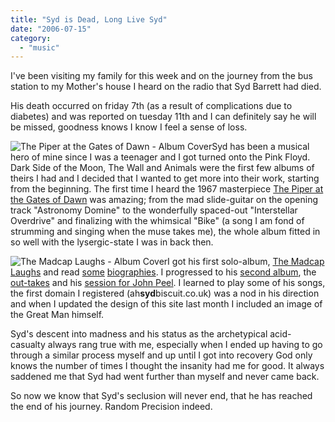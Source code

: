 ```yaml
---
title: "Syd is Dead, Long Live Syd"
date: "2006-07-15"
category:
  - "music"
---
```


I've been visiting my family for this week and on the journey from the bus station to my Mother's house I heard on the radio that Syd Barrett had died.

His death occurred on friday 7th (as a result of complications due to diabetes) and was reported on tuesday 11th and I can definitely say he will be missed, goodness knows I know I feel a sense of loss.

![The Piper at the Gates of Dawn - Album Cover](/wp-content/uploads/2006/07/piperatthegatesofdawn.jpg "The Piper at the Gates of Dawn - Album Cover")Syd has been a musical hero of mine since I was a teenager and I got turned onto the Pink Floyd. Dark Side of the Moon, The Wall and Animals were the first few albums of theirs I had and I decided that I wanted to get more into their work, starting from the beginning. The first time I heard the 1967 masterpiece [The Piper at the Gates of Dawn](http://en.wikipedia.org/wiki/The_Piper_at_the_Gates_of_Dawn) was amazing; from the mad slide-guitar on the opening track "Astronomy Domine" to the wonderfully spaced-out "Interstellar Overdrive" and finalizing with the whimsical "Bike" (a song I am fond of strumming and singing when the muse takes me), the whole album fitted in so well with the lysergic-state I was in back then.

![The Madcap Laughs - Album Cover](/wp-content/uploads/2006/07/madcaplaughs.jpg "The Madcap Laughs - Album Cover")I got his first solo-album, [The Madcap Laughs](http://en.wikipedia.org/wiki/The_Madcap_Laughs) and read [some](http://www.amazon.co.uk/gp/product/0711988358) [biographies](http://www.amazon.co.uk/gp/product/0752223283). I progressed to his [second album](http://en.wikipedia.org/wiki/Barrett_%28album%29), the [out-takes](http://en.wikipedia.org/wiki/Opel_%28album%29) and his [session for John Peel](http://en.wikipedia.org/wiki/Syd_Barrett:_The_Peel_Sessions). I learned to play some of his songs, the first domain I registered (ah**syd**biscuit.co.uk) was a nod in his direction and when I updated the design of this site last month I included an image of the Great Man himself.

Syd's descent into madness and his status as the archetypical acid-casualty always rang true with me, especially when I ended up having to go through a similar process myself and up until I got into recovery God only knows the number of times I thought the insanity had me for good. It always saddened me that Syd had went further than myself and never came back.

So now we know that Syd's seclusion will never end, that he has reached the end of his journey. Random Precision indeed.

